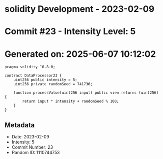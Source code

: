 ﻿# solidity Development - 2023-02-09
# Commit #23 - Intensity Level: 5
# Generated on: 2025-06-07 10:12:02
```solidity
pragma solidity ^0.8.0;

contract DataProcessor23 {
    uint256 public intensity = 5;
    uint256 private randomSeed = 741736;

    function processValue(uint256 input) public view returns (uint256) {
        return input * intensity + randomSeed % 100;
    }
}
```
## Metadata
- Date: 2023-02-09
- Intensity: 5
- Commit Number: 23
- Random ID: 1110744753
